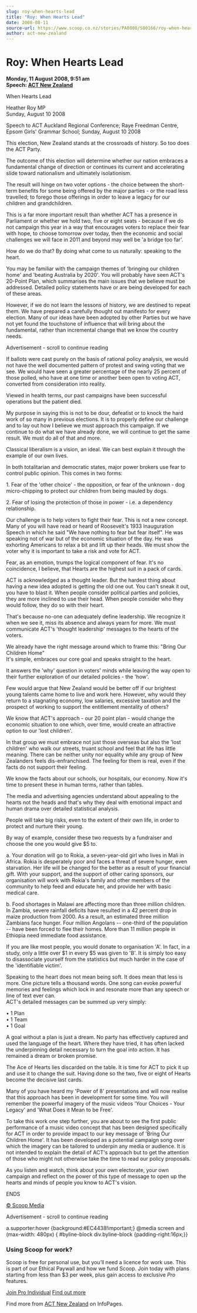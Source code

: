 ```yaml
---
slug: roy-when-hearts-lead
title: "Roy: When Hearts Lead"
date: 2008-08-11
source-url: https://www.scoop.co.nz/stories/PA0808/S00166/roy-when-hearts-lead.htm
author: act-new-zealand
---
```

Roy: When Hearts Lead
=====================

**Monday, 11 August 2008, 9:51 am**  
**Speech: [ACT New Zealand](https://info.scoop.co.nz/ACT_New_Zealand)**

When Hearts Lead

Heather Roy MP  
Sunday, August 10 2008

Speech to ACT Auckland Regional Conference; Raye Freedman Centre, Epsom Girls' Grammar School; Sunday, August 10 2008

This election, New Zealand stands at the crossroads of history. So too does the ACT Party.

The outcome of this election will determine whether our nation embraces a fundamental change of direction or continues its current and accelerating slide toward nationalism and ultimately isolationism.

The result will hinge on two voter options - the choice between the short-term benefits for some being offered by the major parties - or the road less travelled; to forego those offerings in order to leave a legacy for our children and grandchildren.

This is a far more important result than whether ACT has a presence in Parliament or whether we hold two, five or eight seats - because if we do not campaign this year in a way that encourages voters to replace their fear with hope, to choose tomorrow over today, then the economic and social challenges we will face in 2011 and beyond may well be 'a bridge too far'.

How do we do that? By doing what come to us naturally: speaking to the heart.

You may be familiar with the campaign themes of 'bringing our children home' and 'beating Australia by 2020'. You will probably have seen ACT's 20-Point Plan, which summarises the main issues that we believe must be addressed. Detailed policy statements have or are being developed for each of these areas.

However, if we do not learn the lessons of history, we are destined to repeat them. We have prepared a carefully thought out manifesto for every election. Many of our ideas have been adopted by other Parties but we have not yet found the touchstone of influence that will bring about the fundamental, rather than incremental change that we know the country needs.

Advertisement - scroll to continue reading





If ballots were cast purely on the basis of rational policy analysis, we would not have the well documented pattern of protest and swing voting that we see. We would have seen a greater percentage of the nearly 25 percent of those polled, who have at one time or another been open to voting ACT, converted from consideration into reality.

Viewed in health terms, our past campaigns have been successful operations but the patient died.

My purpose in saying this is not to be dour, defeatist or to knock the hard work of so many in previous elections. It is to properly define our challenge and to lay out how I believe we must approach this campaign. If we continue to do what we have already done, we will continue to get the same result. We must do all of that and more.

Classical liberalism is a vision, an ideal. We can best explain it through the example of our own lives.

In both totalitarian and democratic states, major power brokers use fear to control public opinion. This comes in two forms:

1\. Fear of the 'other choice' - the opposition, or fear of the unknown - dog micro-chipping to protect our children from being mauled by dogs.

2\. Fear of losing the protection of those in power - i.e. a dependency relationship.

Our challenge is to help voters to fight their fear. This is not a new concept. Many of you will have read or heard of Roosevelt's 1933 Inauguration Speech in which he said "We have nothing to fear but fear itself". He was speaking not of war but of the economic situation of the day. He was exhorting Americans to relax a bit and lift up their heads. We must show the voter why it is important to take a risk and vote for ACT.

Fear, as an emotion, trumps the logical component of fear. It's no coincidence, I believe, that Hearts are the highest suit in a pack of cards.

ACT is acknowledged as a thought leader. But the hardest thing about having a new idea adopted is getting the old one out. You can't sneak it out, you have to blast it. When people consider political parties and policies, they are more inclined to use their head. When people consider who they would follow, they do so with their heart.

That's because no-one can adequately define leadership. We recognize it when we see it, miss its absence and always yearn for more. We must communicate ACT's 'thought leadership' messages to the hearts of the voters.

We already have the right message around which to frame this: "Bring Our Children Home"  
It's simple, embraces our core goal and speaks straight to the heart.

It answers the 'why' question in voters' minds while leaving the way open to their further exploration of our detailed policies - the 'how'.

Few would argue that New Zealand would be better off if our brightest young talents came home to live and work here. However, why would they return to a stagnating economy, low salaries, excessive taxation and the prospect of working to support the entitlement mentality of others?

We know that ACT's approach - our 20 point plan - would change the economic situation to one which, over time, would create an attractive option to our 'lost children'.

In that group we must embrace not just those overseas but also the 'lost children' who walk our streets, truant school and feel that life has little meaning. There can be neither unity nor equality while any group of New Zealanders feels dis-enfranchised. The feeling for them is real, even if the facts do not support their feeling.

We know the facts about our schools, our hospitals, our economy. Now it's time to present these in human terms, rather than tables.

The media and advertising agencies understand about appealing to the hearts not the heads and that's why they deal with emotional impact and human drama over detailed statistical analysis.

People will take big risks, even to the extent of their own life, in order to protect and nurture their young.

By way of example, consider these two requests by a fundraiser and choose the one you would give $5 to.

a. Your donation will go to Rokia, a seven-year-old girl who lives in Mali in Africa. Rokia is desperately poor and faces a threat of severe hunger, even starvation. Her life will be changed for the better as a result of your financial gift. With your support, and the support of other caring sponsors, our organisation will work with Rokia's family and other members of the community to help feed and educate her, and provide her with basic medical care.

b. Food shortages in Malawi are affecting more than three million children. In Zambia, severe rainfall deficits have resulted in a 42 percent drop in maize production from 2000. As a result, an estimated three million Zambians face hunger. Four million Angolans -- one-third of the population -- have been forced to flee their homes. More than 11 million people in Ethiopia need immediate food assistance.

If you are like most people, you would donate to organisation 'A'. In fact, in a study, only a little over $1 in every $5 was given to 'B'. It is simply too easy to disassociate yourself from the statistics but much harder in the case of the 'identifiable victim'.

Speaking to the heart does not mean being soft. It does mean that less is more. One picture tells a thousand words. One song can evoke powerful memories and feelings which lock in and resonate more than any speech or line of text ever can.  
ACT's detailed messages can be summed up very simply:

• 1 Plan  
• 1 Team  
• 1 Goal

A goal without a plan is just a dream. No party has effectively captured and used the language of the heart. Where they have tried, it has often lacked the underpinning detail necessary to turn the goal into action. It has remained a dream or broken promise.

The Ace of Hearts lies discarded on the table. It is time for ACT to pick it up and use it to change the suit. Having done so the two, five or eight of Hearts become the decisive last cards.

Many of you have heard my 'Power of 8' presentations and will now realise that this approach has been in development for some time. You will remember the powerful imagery of the music videos 'Your Choices - Your Legacy' and 'What Does it Mean to be Free'.

To take this work one step further, you are about to see the first public performance of a music video concept that has been designed specifically for ACT in order to provide impact to our key message of 'Bring Our Children Home'. It has been developed as a potential campaign song over which the imagery can be tailored to underpin any media or audience. It is not intended to explain the detail of ACT's approach but to get the attention of those who might not otherwise take the time to read our policy proposals.

As you listen and watch, think about your own electorate, your own campaign and reflect on the power of this type of message to open up the hearts and minds of people you know to ACT's vision.

  
ENDS  

[© Scoop Media](http://www.scoop.co.nz/about/terms.html)  

Advertisement - scroll to continue reading



a.supporter:hover {background:#EC4438!important;} @media screen and (max-width: 480px) { #byline-block div.byline-block {padding-right:16px;}}

### Using Scoop for work?

Scoop is free for personal use, but you’ll need a licence for work use. This is part of our Ethical Paywall and how we fund Scoop. Join today with plans starting from less than $3 per week, plus gain access to exclusive _Pro_ features.  
  
[Join Pro Individual](https://pro.scoop.co.nz/Individual/?from=ProIn24) [Find out more](https://pro.scoop.co.nz/using-scoop-for-work/?from=ProIn24)

Find more from [ACT New Zealand](https://info.scoop.co.nz/ACT_New_Zealand) on InfoPages.